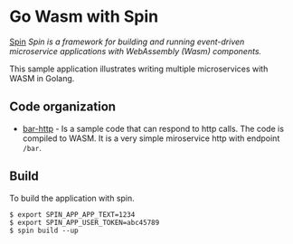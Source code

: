 # Go Wasm with Spin

[Spin](https://developer.fermyon.com/spin/index)
_Spin is a framework for building and running event-driven microservice applications with WebAssembly (Wasm) components._

This sample application illustrates writing multiple microservices with WASM in Golang.

## Code organization

* [bar-http](bar-http/main.go) - Is a sample code that can respond to http calls.  The code is compiled to WASM.
  It is a very simple miroservice http with endpoint `/bar`.  


## Build

To build the application with spin.

``` shell
$ export SPIN_APP_APP_TEXT=1234
$ export SPIN_APP_USER_TOKEN=abc45789
$ spin build --up
```